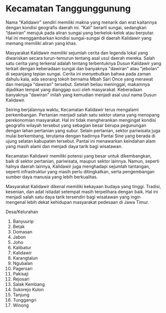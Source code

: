 # Kecamatan Tanggunggunung

Nama “Kalidawir” sendiri memiliki makna yang menarik dan erat kaitannya dengan kondisi geografis daerah ini. “Kali” berarti sungai, sedangkan “dawiran” merujuk pada aliran sungai yang berkelok-kelok atau berputar. Hal ini menggambarkan kondisi sungai-sungai di daerah Kalidawir yang memang memiliki aliran yang khas.

Masyarakat Kalidawir memiliki sejumlah cerita dan legenda lokal yang diwariskan secara turun-temurun tentang asal usul daerah mereka. Salah satu cerita yang terkenal adalah tentang terbentuknya Dusun Kalidawir yang terkait dengan keberadaan sungai dan banyaknya "dawiran" atau "jebolan" di sepanjang tepian sungai. Cerita ini menyebutkan bahwa pada zaman dahulu kala, ada seorang tokoh bernama Mbah Sari Once yang merawat dan menjaga "dawiran" tersebut. Setelah beliau meninggal, makamnya dijadikan tempat yang dianggap suci oleh masyarakat. Keberadaan banyaknya "dawiran" inilah yang kemudian menjadi asal usul nama Dusun Kalidawir.

Seiring berjalannya waktu, Kecamatan Kalidawir terus mengalami perkembangan. Pertanian menjadi salah satu sektor utama yang menopang perekonomian masyarakat. Hal ini tidak mengherankan mengingat kondisi geografis wilayah tersebut yang sebagian besar berupa pegunungan dengan lahan pertanian yang subur. Selain pertanian, sektor pariwisata juga mulai berkembang, terutama dengan hadirnya Pantai Sine yang berada di ujung selatan kabupaten tersebut. Pantai ini menawarkan keindahan alam yang masih alami dan menjadi daya tarik bagi wisatawan.

Kecamatan Kalidawir memiliki potensi yang besar untuk dikembangkan, baik di sektor pertanian, pariwisata, maupun sektor lainnya. Namun, seperti halnya daerah lainnya, Kalidawir juga menghadapi sejumlah tantangan, seperti infrastruktur yang masih perlu ditingkatkan, serta pengembangan sumber daya manusia yang lebih berkualitas.

Masyarakat Kalidawir dikenal memiliki kekayaan budaya yang tinggi. Tradisi, kesenian, dan adat istiadat setempat masih terpelihara dengan baik. Hal ini menjadi salah satu daya tarik tersendiri bagi wisatawan yang ingin mengenal lebih dekat kehidupan masyarakat pedesaan di Jawa Timur.

Desa/Kelurahan

1. Banyuurip
2. Betak
3. Domasan
4. Jabon
5. Joho
6. Kalibatur
7. Kalidawir
8. Karangtalun
9. Ngubalan
10. Pagersari
11. Pakisaji
12. Rejosari
13. Salak Kembang
14. Sukorejo Kulon
15. Tanjung
16. Tunggangri
17. Winong
